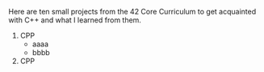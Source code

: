 Here are ten small projects from the 42 Core Curriculum to get acquainted with C++ and what I learned  from them.

1. CPP
   * aaaa
   * bbbb
2. CPP
